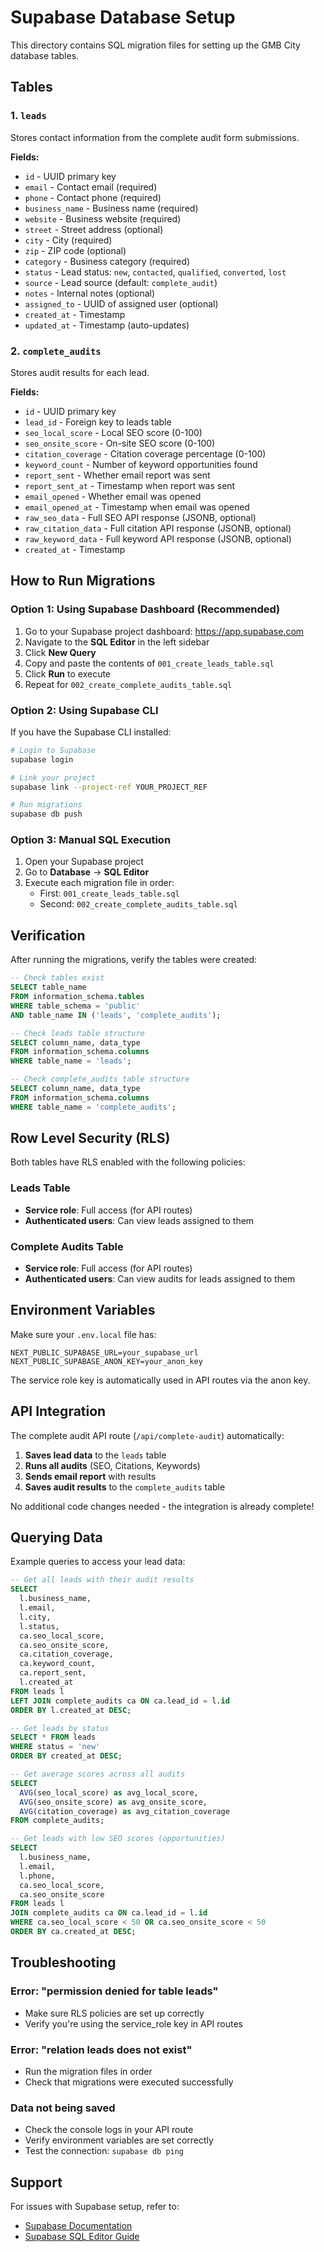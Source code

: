 # Supabase Database Setup

This directory contains SQL migration files for setting up the GMB City database tables.

## Tables

### 1. `leads`
Stores contact information from the complete audit form submissions.

**Fields:**
- `id` - UUID primary key
- `email` - Contact email (required)
- `phone` - Contact phone (required)
- `business_name` - Business name (required)
- `website` - Business website (required)
- `street` - Street address (optional)
- `city` - City (required)
- `zip` - ZIP code (optional)
- `category` - Business category (required)
- `status` - Lead status: `new`, `contacted`, `qualified`, `converted`, `lost`
- `source` - Lead source (default: `complete_audit`)
- `notes` - Internal notes (optional)
- `assigned_to` - UUID of assigned user (optional)
- `created_at` - Timestamp
- `updated_at` - Timestamp (auto-updates)

### 2. `complete_audits`
Stores audit results for each lead.

**Fields:**
- `id` - UUID primary key
- `lead_id` - Foreign key to leads table
- `seo_local_score` - Local SEO score (0-100)
- `seo_onsite_score` - On-site SEO score (0-100)
- `citation_coverage` - Citation coverage percentage (0-100)
- `keyword_count` - Number of keyword opportunities found
- `report_sent` - Whether email report was sent
- `report_sent_at` - Timestamp when report was sent
- `email_opened` - Whether email was opened
- `email_opened_at` - Timestamp when email was opened
- `raw_seo_data` - Full SEO API response (JSONB, optional)
- `raw_citation_data` - Full citation API response (JSONB, optional)
- `raw_keyword_data` - Full keyword API response (JSONB, optional)
- `created_at` - Timestamp

## How to Run Migrations

### Option 1: Using Supabase Dashboard (Recommended)

1. Go to your Supabase project dashboard: https://app.supabase.com
2. Navigate to the **SQL Editor** in the left sidebar
3. Click **New Query**
4. Copy and paste the contents of `001_create_leads_table.sql`
5. Click **Run** to execute
6. Repeat for `002_create_complete_audits_table.sql`

### Option 2: Using Supabase CLI

If you have the Supabase CLI installed:

```bash
# Login to Supabase
supabase login

# Link your project
supabase link --project-ref YOUR_PROJECT_REF

# Run migrations
supabase db push
```

### Option 3: Manual SQL Execution

1. Open your Supabase project
2. Go to **Database** → **SQL Editor**
3. Execute each migration file in order:
   - First: `001_create_leads_table.sql`
   - Second: `002_create_complete_audits_table.sql`

## Verification

After running the migrations, verify the tables were created:

```sql
-- Check tables exist
SELECT table_name
FROM information_schema.tables
WHERE table_schema = 'public'
AND table_name IN ('leads', 'complete_audits');

-- Check leads table structure
SELECT column_name, data_type
FROM information_schema.columns
WHERE table_name = 'leads';

-- Check complete_audits table structure
SELECT column_name, data_type
FROM information_schema.columns
WHERE table_name = 'complete_audits';
```

## Row Level Security (RLS)

Both tables have RLS enabled with the following policies:

### Leads Table
- **Service role**: Full access (for API routes)
- **Authenticated users**: Can view leads assigned to them

### Complete Audits Table
- **Service role**: Full access (for API routes)
- **Authenticated users**: Can view audits for leads assigned to them

## Environment Variables

Make sure your `.env.local` file has:

```env
NEXT_PUBLIC_SUPABASE_URL=your_supabase_url
NEXT_PUBLIC_SUPABASE_ANON_KEY=your_anon_key
```

The service role key is automatically used in API routes via the anon key.

## API Integration

The complete audit API route (`/api/complete-audit`) automatically:

1. **Saves lead data** to the `leads` table
2. **Runs all audits** (SEO, Citations, Keywords)
3. **Sends email report** with results
4. **Saves audit results** to the `complete_audits` table

No additional code changes needed - the integration is already complete!

## Querying Data

Example queries to access your lead data:

```sql
-- Get all leads with their audit results
SELECT
  l.business_name,
  l.email,
  l.city,
  l.status,
  ca.seo_local_score,
  ca.seo_onsite_score,
  ca.citation_coverage,
  ca.keyword_count,
  ca.report_sent,
  l.created_at
FROM leads l
LEFT JOIN complete_audits ca ON ca.lead_id = l.id
ORDER BY l.created_at DESC;

-- Get leads by status
SELECT * FROM leads
WHERE status = 'new'
ORDER BY created_at DESC;

-- Get average scores across all audits
SELECT
  AVG(seo_local_score) as avg_local_score,
  AVG(seo_onsite_score) as avg_onsite_score,
  AVG(citation_coverage) as avg_citation_coverage
FROM complete_audits;

-- Get leads with low SEO scores (opportunities)
SELECT
  l.business_name,
  l.email,
  l.phone,
  ca.seo_local_score,
  ca.seo_onsite_score
FROM leads l
JOIN complete_audits ca ON ca.lead_id = l.id
WHERE ca.seo_local_score < 50 OR ca.seo_onsite_score < 50
ORDER BY ca.created_at DESC;
```

## Troubleshooting

### Error: "permission denied for table leads"
- Make sure RLS policies are set up correctly
- Verify you're using the service_role key in API routes

### Error: "relation leads does not exist"
- Run the migration files in order
- Check that migrations were executed successfully

### Data not being saved
- Check the console logs in your API route
- Verify environment variables are set correctly
- Test the connection: `supabase db ping`

## Support

For issues with Supabase setup, refer to:
- [Supabase Documentation](https://supabase.com/docs)
- [Supabase SQL Editor Guide](https://supabase.com/docs/guides/database/overview)
